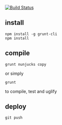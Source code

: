 [![Build Status](https://travis-ci.org/jcouyang/gira.png?branch=master)](https://travis-ci.org/jcouyang/gira)

## install
```
npm install -g grunt-cli
npm install
```

## compile
```
grunt nunjucks copy
```
or simply
```
grunt
```
to compile, test and uglify

## deploy
```
git push
```
